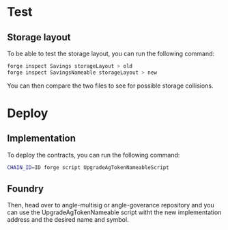 # Test

## Storage layout

To be able to test the storage layout, you can run the following command:

```bash
forge inspect Savings storageLayout > old
forge inspect SavingsNameable storageLayout > new
```

You can then compare the two files to see for possible storage collisions.

# Deploy

## Implementation

To deploy the contracts, you can run the following command:

```bash
CHAIN_ID=ID forge script UpgradeAgTokenNameableScript
```

## Foundry

Then, head over to angle-multisig or angle-goverance repository and you can use the UpgradeAgTokenNameable script witht the new implementation address and the desired name and symbol.
